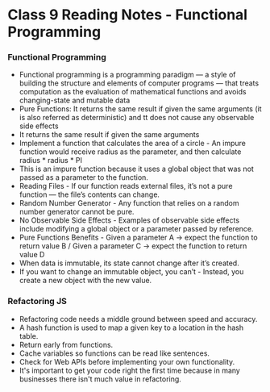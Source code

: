 # Class 9 Reading Notes - Functional Programming

### Functional Programming
- Functional programming is a programming paradigm — a style of building the structure and elements of computer programs — that treats computation as the evaluation of mathematical functions and avoids changing-state and mutable data
- Pure Functions: It returns the same result if given the same arguments (it is also referred as deterministic) and tt does not cause any observable side effects
- It returns the same result if given the same arguments
- Implement a function that calculates the area of a circle - An impure function would receive radius as the parameter, and then calculate radius * radius * PI
- This is an impure function because it uses a global object that was not passed as a parameter to the function.
- Reading Files - If our function reads external files, it’s not a pure function — the file’s contents can change.
- Random Number Generator - Any function that relies on a random number generator cannot be pure.
- No Observable Side Effects - Examples of observable side effects include modifying a global object or a parameter passed by reference.
- Pure Functions Benefits - Given a parameter A → expect the function to return value B / Given a parameter C → expect the function to return value D
- When data is immutable, its state cannot change after it’s created.
- If you want to change an immutable object, you can’t - Instead, you create a new object with the new value.

### Refactoring JS
- Refactoring code needs a middle ground between speed and accuracy.
- A hash function is used to map a given key to a location in the hash table.
- Return early from functions.
- Cache variables so functions can be read like sentences.
- Check for Web APIs before implementing your own functionality.
- It's important to get your code right the first time because in many businesses there isn't much value in refactoring.
